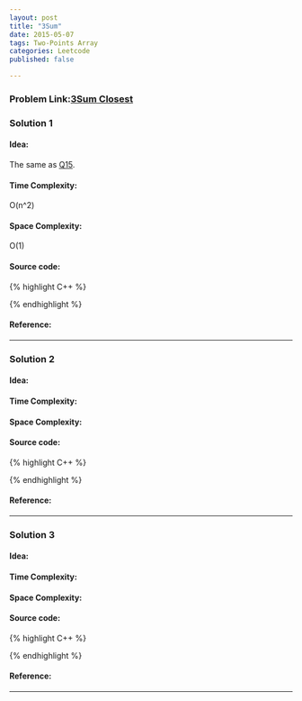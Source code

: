 ```yaml
---
layout: post
title: "3Sum"
date: 2015-05-07
tags: Two-Points Array
categories: Leetcode
published: false

---
```

### Problem Link:[3Sum Closest](https://leetcode.com/problems/3sum-closest/) 

### Solution 1

#### Idea:
The same as [Q15](https://github.com/Tsien/Leetcode/blob/master/Q15.md#idea).

#### Time Complexity:
O(n^2)

#### Space Complexity:
O(1)

#### Source code:
{% highlight C++ %}

{% endhighlight %}

#### Reference:

---

### Solution 2

#### Idea:

#### Time Complexity:

#### Space Complexity:

#### Source code:

{% highlight C++ %}

{% endhighlight %}
#### Reference:

---

### Solution 3

#### Idea:

#### Time Complexity:

#### Space Complexity:

#### Source code:
{% highlight C++ %}

{% endhighlight %}
#### Reference:

---

